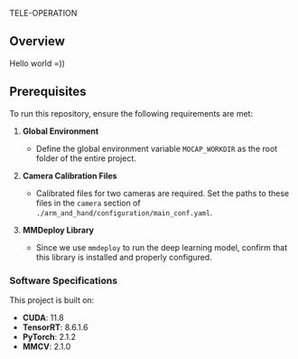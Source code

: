 TELE-OPERATION

## Overview

Hello world =))

## Prerequisites

To run this repository, ensure the following requirements are met:

1. **Global Environment**
   - Define the global environment variable `MOCAP_WORKDIR` as the root folder of the entire project.

2. **Camera Calibration Files**
   - Calibrated files for two cameras are required. Set the paths to these files in the `camera` section of `./arm_and_hand/configuration/main_conf.yaml`.

3. **MMDeploy Library**
   - Since we use `mmdeploy` to run the deep learning model, confirm that this library is installed and properly configured.

### Software Specifications

This project is built on:

- **CUDA**: 11.8
- **TensorRT**: 8.6.1.6
- **PyTorch**: 2.1.2
- **MMCV**: 2.1.0


